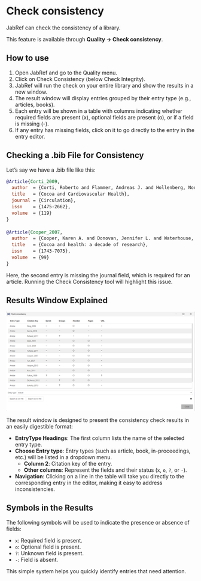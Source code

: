 # Check consistency

JabRef can check the consistency of a library.

This feature is available through **Quality → Check consistency**.

## How to use

1. Open JabRef and go to the Quality menu.
2. Click on Check Consistency (below Check Integrity).
3. JabRef will run the check on your entire library and show the results in a new window.
4. The result window will display entries grouped by their entry type (e.g., articles, books).
5. Each entry will be shown in a table with columns indicating whether required fields are present (x), optional fields are present (o), or if a field is missing (-).
6. If any entry has missing fields, click on it to go directly to the entry in the entry editor.

## Checking a .bib File for Consistency

Let’s say we have a .bib file like this:

```bibtex
@Article{Corti_2009,
  author  = {Corti, Roberto and Flammer, Andreas J. and Hollenberg, Norman K. and Lüscher, Thomas F.},
  title   = {Cocoa and Cardiovascular Health},
  journal = {Circulation}, 
  issn    = {1475-2662}, 
  volume  = {119}
}

@Article{Cooper_2007,
  author  = {Cooper, Karen A. and Donovan, Jennifer L. and Waterhouse, Andrew L. and Williamson, Gary},
  title   = {Cocoa and health: a decade of research},
  issn    = {1743-7075},
  volume  = {99}
}
```

Here, the second entry is missing the journal field, which is required for an article. Running the Check Consistency tool will highlight this issue.

## Results Window Explained

![Check consistency dialog](<../.gitbook/assets/checkconsistency.png>)

The result window is designed to present the consistency check results in an easily digestible format:

- **EntryType Headings**: The first column lists the name of the selected entry type.
- **Choose Entry type**: Entry types (such as article, book, in-proceedings, etc.) will be listed in a dropdown menu.
  - **Column 2**: Citation key of the entry.
  - **Other columns**: Represent the fields and their status (`x`, `o`, `?`, or `-`).
- **Navigation**: Clicking on a line in the table will take you directly to the corresponding entry in the editor, making it easy to address inconsistencies.

## Symbols in the Results

The following symbols will be used to indicate the presence or absence of fields:

- `x`: Required field is present.
- `o`: Optional field is present.
- `?`: Unknown field is present.
- `-`: Field is absent.

This simple system helps you quickly identify entries that need attention.
